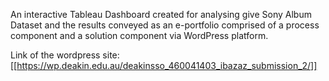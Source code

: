 An interactive Tableau Dashboard created for analysing give Sony Album Dataset and the results conveyed as an e-portfolio comprised of a process component and a solution component via WordPress platform.

Link of the wordpress site: [[https://wp.deakin.edu.au/deakinsso_460041403_ibazaz_submission_2/]]
